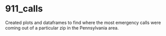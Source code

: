 # 911_calls

Created plots and dataframes to find where the most emergency calls were coming out of a particular zip in the Pennsylvania area.
